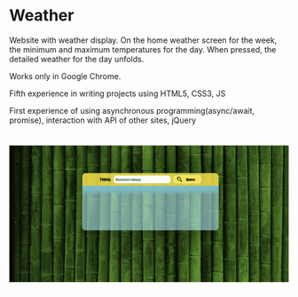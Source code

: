 # Weather

Website with weather display. On the home weather screen for the week, the minimum and maximum temperatures for the day. When pressed, the detailed weather for the day unfolds.

Works only in Google Chrome.

Fifth experience in writing projects using HTML5, CSS3, JS

First experience of using asynchronous programming(async/await, promise), interaction with API of other sites, jQuery

![weather_demo](https://github.com/oOFaYOo/Weather/blob/master/demo.gif)
